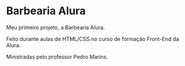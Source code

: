 # Barbearia Alura
Meu primeiro projeto, a Barbearia Alura.

Feito durante aulas de HTML/CSS no curso de formação Front-End da Alura.

Ministradas pelo professor Pedro Marins.

